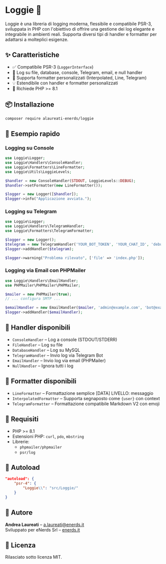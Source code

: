 # Loggie 🐾

Loggie è una libreria di logging moderna, flessibile e compatibile PSR-3, sviluppata in PHP con l'obiettivo di offrire una gestione dei log elegante e integrabile in ambienti reali. Supporta diversi tipi di handler e formatter per adattarsi a molteplici esigenze.

## ✨ Caratteristiche

- ✅ Compatibile PSR-3 (`LoggerInterface`)
- 📁 Log su file, database, console, Telegram, email, e null handler
- 🎨 Supporta formatter personalizzati (Interpolated, Line, Telegram)
- 💡 Estendibile con handler e formatter personalizzati
- 🐘 Richiede PHP >= 8.1

## 📦 Installazione

```bash
composer require alaureati-enerds/loggie
```

## 🧰 Esempio rapido

### Logging su Console

```php
use Loggie\Logger;
use Loggie\Handlers\ConsoleHandler;
use Loggie\Formatters\LineFormatter;
use Loggie\Utils\LoggieLevels;

$handler = new ConsoleHandler(STDOUT, LoggieLevels::DEBUG);
$handler->setFormatter(new LineFormatter());

$logger = new Logger([$handler]);
$logger->info("Applicazione avviata.");
```

### Logging su Telegram

```php
use Loggie\Logger;
use Loggie\Handlers\TelegramHandler;
use Loggie\Formatters\TelegramFormatter;

$logger = new Logger();
$telegram = new TelegramHandler('YOUR_BOT_TOKEN', 'YOUR_CHAT_ID', 'debug', new TelegramFormatter());
$logger->addHandler($telegram);

$logger->warning("Problema rilevato", ['file' => 'index.php']);
```

### Logging via Email con PHPMailer

```php
use Loggie\Handlers\EmailHandler;
use PHPMailer\PHPMailer\PHPMailer;

$mailer = new PHPMailer(true);
// ... configura SMTP ...

$emailHandler = new EmailHandler($mailer, 'admin@example.com', 'bot@example.com', 'Log di sistema');
$logger->addHandler($emailHandler);
```

## 🧱 Handler disponibili

- `ConsoleHandler` – Log a console (STDOUT/STDERR)
- `FileHandler` – Log su file
- `DatabaseHandler` – Log su MySQL
- `TelegramHandler` – Invio log via Telegram Bot
- `EmailHandler` – Invio log via email (PHPMailer)
- `NullHandler` – Ignora tutti i log

## 🎨 Formatter disponibili

- `LineFormatter` – Formattazione semplice [DATA] LIVELLO: messaggio
- `InterpolatedFormatter` – Supporta segnaposto come `{user}` con context
- `TelegramFormatter` – Formattazione compatibile Markdown V2 con emoji

## 🔧 Requisiti

- PHP >= 8.1
- Estensioni PHP: `curl`, `pdo`, `mbstring`
- Librerie:
  - `phpmailer/phpmailer`
  - `psr/log`

## 📂 Autoload

```json
"autoload": {
    "psr-4": {
        "Loggie\\": "src/Loggie/"
    }
}
```

## 👤 Autore

**Andrea Laureati** – [a.laureati@enerds.it](mailto:a.laureati@enerds.it)  
Sviluppato per eNerds Srl – [enerds.it](https://www.enerds.it)

## 📄 Licenza

Rilasciato sotto licenza MIT.
